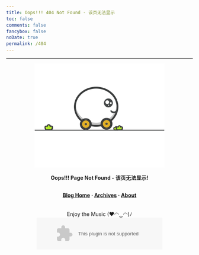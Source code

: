 ```yaml
---
title: Oops!!! 404 Not Found - 该页无法显示
toc: false
comments: false
fancybox: false
noDate: true
permalink: /404
---
```


<style type="text/css">
	.article-header {
		padding: 0;
		padding-top: 26px;
		border-left: none;
		text-align: center;
	}
	.article-header:hover {
		border-left: none;
	}
	.article-title {
		font-size: 2.1em;
	}
	strong a {
		color: #747474;
	}
	.article-meta,
	.share,
	.bdsharebuttonbox,
	#page-visit,
	.visit span:nth-child(2),
	.pic br,
	.ds-meta {
		display: none;
	}
	.player {
		margin-left: -10px;
	}
	.sign {
		text-align: right;
		font-style: italic;
	}
	.center {
		text-align: center;
		height: 2.5em;
		font-weight: bold;
	}
	.article-entry hr {
		margin: 0;
	}
	.pic {
		text-align: center;
		margin: 0;
	}
	#container .article-info-post.article-info {
  	    display: none;
  	}
	#container .article .article-title {
	    padding: 0;
	}
</style>

***

<div class="pic">
    <img src="/img/running.gif" title="Running">
</div>

<p class="center">Oops!!! Page Not Found - 该页无法显示!</p>

<p class="center"><a href="/">Blog Home</a> · <a href="/archives">Archives</a> · <a href="/about">About</a></p>

<div style="text-align: center">
Enjoy the Music  (♥◠‿◠)ﾉ
<embed src="http://music.163.com/style/swf/widget.swf?sid=27890306&type=2&auto=1&width=320&height=66" width="340" height="86" allowNetworking="all"></embed>
</div>